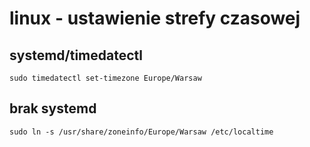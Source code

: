 # linux - ustawienie strefy czasowej

## systemd/timedatectl

```
sudo timedatectl set-timezone Europe/Warsaw
```

## brak systemd

```
sudo ln -s /usr/share/zoneinfo/Europe/Warsaw /etc/localtime
```
